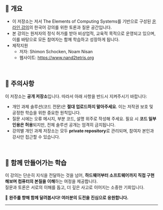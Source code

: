 ## 📘 개요
- 이 저장소는 저서 The Elements of Computing Systems를 기반으로 구성된 [온라인 강의](https://www.coursera.org/learn/build-a-computer)의 한국어 강의를 위한 토론과 질문 공간입니다.
- 본 강의는 원저자의 정식 허가를 받아 비상업적, 교육적 목적으로 운영되고 있으며, 이를 바탕으로 모든 참여자는 함께 학습하고 성장하게 됩니다.
- 제작지원
  - 저자: Shimon Schocken, Noam Nisan
  - 웹사이트: https://www.nand2tetris.org

</br>

## 🚫 주의사항
이 저장소는 **공개 저장소**입니다. 따라서 아래 사항을 반드시 지켜주시기 바랍니다:
- 개인 과제 솔루션(코드 전문)은 **절대 업로드하지 말아주세요**. 이는 저작권 보호 및 공정한 학습을 위한 중요한 원칙입니다.
- 질문 시에는 오류 메시지, 부분 코드, 설명 위주로 작성해 주세요. 필요 시 **코드 일부 인용은 허용**되지만, 전체 솔루션 공개는 엄격히 금지됩니다.
- 강의별 개인 과제 저장소는 모두 **private repository**로 관리되며, 참여자 본인과 강사만 접근할 수 있습니다.

</br>

## 🙌 함께 만들어가는 학습
이 강의는 단순히 지식을 전달하는 것을 넘어, **하드웨어부터 소프트웨어까지 직접 구현해보며 컴퓨터의 본질을 이해**하는 여정을 제공합니다.  
질문과 토론은 서로의 이해를 돕고, 더 깊은 사고로 이어지는 소중한 기회입니다.

🚀 **완주를 향해 함께 달려봅시다! 여러분의 도전을 진심으로 응원합니다.**

---

